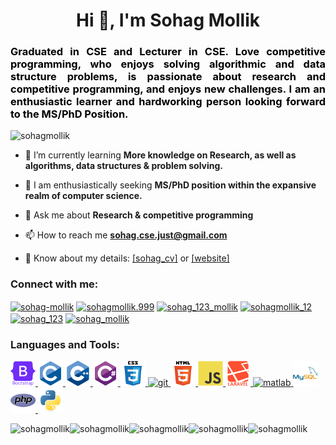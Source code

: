 <h1 align="center">Hi 👋, I'm Sohag Mollik</h1>
<h3 style="color:black; text-align:justify; text-decoration: none" >Graduated in CSE and Lecturer in CSE. Love competitive programming, who enjoys solving algorithmic and data structure problems, is passionate about research and competitive programming, and enjoys new challenges. I am an enthusiastic learner and hardworking person looking forward to the MS/PhD Position.</h3>

<p align="left"> <img src="https://komarev.com/ghpvc/?username=sohagmollik&label=Profile%20views&color=0e75b6&style=flat" alt="sohagmollik" /> </p>

- 🌱 I’m currently learning **More knowledge on Research, as well as algorithms, data structures & problem solving.**

- 👯 I am enthusiastically seeking **MS/PhD position within the expansive realm of computer science.**

- 💬 Ask me about **Research & competitive programming**

- 📫 How to reach me **sohag.cse.just@gmail.com**

- 📄 Know about my details:  <a href="https://drive.google.com/file/d/15lkqlCxFA6KRqChGPNboMmsYWOPSIY_Y/view?usp=sharing" target="_blank" rel="noopener noreferrer">[sohag_cv]</a> or <a href="https://sohagmollik.netlify.app/">[website]</a>

<h3 align="left">Connect with me:</h3>
<p align="left">
<a href="https://linkedin.com/in/sohag-mollik" target="blank"><img align="center" src="https://raw.githubusercontent.com/rahuldkjain/github-profile-readme-generator/master/src/images/icons/Social/linked-in-alt.svg" alt="sohag-mollik" height="30" width="40" /></a>
<a href="https://fb.com/sohagmollik.999" target="blank"><img align="center" src="https://raw.githubusercontent.com/rahuldkjain/github-profile-readme-generator/master/src/images/icons/Social/facebook.svg" alt="sohagmollik.999" height="30" width="40" /></a>
<a href="https://instagram.com/sohag_123_mollik" target="blank"><img align="center" src="https://raw.githubusercontent.com/rahuldkjain/github-profile-readme-generator/master/src/images/icons/Social/instagram.svg" alt="sohag_123_mollik" height="30" width="40" /></a>
<a href="https://www.codechef.com/users/sohagmollik_12" target="blank"><img align="center" src="https://cdn.jsdelivr.net/npm/simple-icons@3.1.0/icons/codechef.svg" alt="sohagmollik_12" height="30" width="40" /></a>
<a href="https://codeforces.com/profile/sohag_123" target="blank"><img align="center" src="https://raw.githubusercontent.com/rahuldkjain/github-profile-readme-generator/master/src/images/icons/Social/codeforces.svg" alt="sohag_123" height="30" width="40" /></a>
<a href="https://www.leetcode.com/sohag_mollik" target="blank"><img align="center" src="https://raw.githubusercontent.com/rahuldkjain/github-profile-readme-generator/master/src/images/icons/Social/leet-code.svg" alt="sohag_mollik" height="30" width="40" /></a>
</p>

<h3 align="left">Languages and Tools:</h3>
<p align="left"> <a href="https://getbootstrap.com" target="_blank" rel="noreferrer"> <img src="https://raw.githubusercontent.com/devicons/devicon/master/icons/bootstrap/bootstrap-plain-wordmark.svg" alt="bootstrap" width="40" height="40"/> </a> <a href="https://www.cprogramming.com/" target="_blank" rel="noreferrer"> <img src="https://raw.githubusercontent.com/devicons/devicon/master/icons/c/c-original.svg" alt="c" width="40" height="40"/> </a> <a href="https://www.w3schools.com/cpp/" target="_blank" rel="noreferrer"> <img src="https://raw.githubusercontent.com/devicons/devicon/master/icons/cplusplus/cplusplus-original.svg" alt="cplusplus" width="40" height="40"/> </a> <a href="https://www.w3schools.com/cs/" target="_blank" rel="noreferrer"> <img src="https://raw.githubusercontent.com/devicons/devicon/master/icons/csharp/csharp-original.svg" alt="csharp" width="40" height="40"/> </a> <a href="https://www.w3schools.com/css/" target="_blank" rel="noreferrer"> <img src="https://raw.githubusercontent.com/devicons/devicon/master/icons/css3/css3-original-wordmark.svg" alt="css3" width="40" height="40"/> </a> <a href="https://git-scm.com/" target="_blank" rel="noreferrer"> <img src="https://www.vectorlogo.zone/logos/git-scm/git-scm-icon.svg" alt="git" width="40" height="40"/> </a> <a href="https://www.w3.org/html/" target="_blank" rel="noreferrer"> <img src="https://raw.githubusercontent.com/devicons/devicon/master/icons/html5/html5-original-wordmark.svg" alt="html5" width="40" height="40"/> </a> <a href="https://developer.mozilla.org/en-US/docs/Web/JavaScript" target="_blank" rel="noreferrer"> <img src="https://raw.githubusercontent.com/devicons/devicon/master/icons/javascript/javascript-original.svg" alt="javascript" width="40" height="40"/> </a> <a href="https://laravel.com/" target="_blank" rel="noreferrer"> <img src="https://raw.githubusercontent.com/devicons/devicon/master/icons/laravel/laravel-plain-wordmark.svg" alt="laravel" width="40" height="40"/> </a> <a href="https://www.mathworks.com/" target="_blank" rel="noreferrer"> <img src="https://upload.wikimedia.org/wikipedia/commons/2/21/Matlab_Logo.png" alt="matlab" width="40" height="40"/> </a> <a href="https://www.mysql.com/" target="_blank" rel="noreferrer"> <img src="https://raw.githubusercontent.com/devicons/devicon/master/icons/mysql/mysql-original-wordmark.svg" alt="mysql" width="40" height="40"/> </a> <a href="https://www.php.net" target="_blank" rel="noreferrer"> <img src="https://raw.githubusercontent.com/devicons/devicon/master/icons/php/php-original.svg" alt="php" width="40" height="40"/> </a> <a href="https://www.python.org" target="_blank" rel="noreferrer"> <img src="https://raw.githubusercontent.com/devicons/devicon/master/icons/python/python-original.svg" alt="python" width="40" height="40"/> </a> </p>

<p><img align="left" src="https://github-readme-stats-git-masterrstaa-rickstaa.vercel.app/api?username=SohagMollik" alt="sohagmollik" /></p>
<p><img align="left" src="http://github-profile-summary-cards.vercel.app/api/cards/profile-details?username=SohagMollik&theme=github_dark" alt="sohagmollik" /></p>
<p><img align="left" src="http://github-profile-summary-cards.vercel.app/api/cards/repos-per-language?username=SohagMollik&theme=github_dark" alt="sohagmollik" /></p>
<p><img align="left" src="http://github-profile-summary-cards.vercel.app/api/cards/most-commit-language?username=SohagMollik&theme=github_dark" alt="sohagmollik" /></p>
<p><img align="left" src="http://github-profile-summary-cards.vercel.app/api/cards/productive-time?username=SohagMollik&theme=github_dark&utcOffset=8" alt="sohagmollik" /></p>


